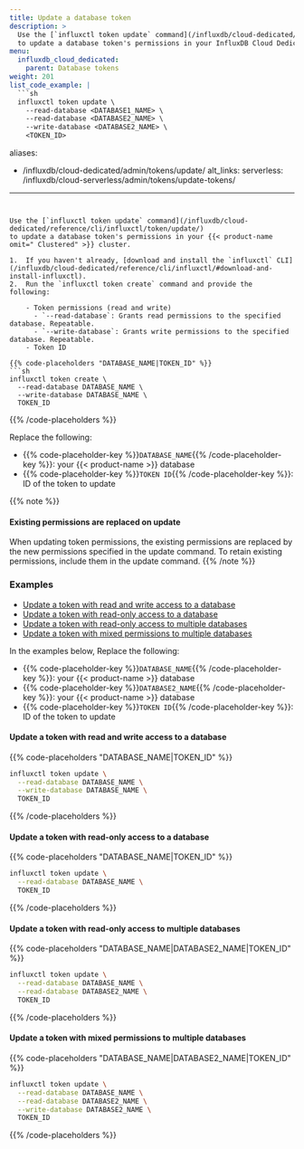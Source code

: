 ```yaml
---
title: Update a database token
description: >
  Use the [`influxctl token update` command](/influxdb/cloud-dedicated/reference/cli/influxctl/token/update/)
  to update a database token's permissions in your InfluxDB Cloud Dedicated cluster.
menu:
  influxdb_cloud_dedicated:
    parent: Database tokens
weight: 201
list_code_example: |
  ```sh
  influxctl token update \
    --read-database <DATABASE1_NAME> \
    --read-database <DATABASE2_NAME> \
    --write-database <DATABASE2_NAME> \
    <TOKEN_ID>
  ```
aliases:
  - /influxdb/cloud-dedicated/admin/tokens/update/
alt_links:
  serverless: /influxdb/cloud-serverless/admin/tokens/update-tokens/
---
```


Use the [`influxctl token update` command](/influxdb/cloud-dedicated/reference/cli/influxctl/token/update/)
to update a database token's permissions in your {{< product-name omit=" Clustered" >}} cluster.

1.  If you haven't already, [download and install the `influxctl` CLI](/influxdb/cloud-dedicated/reference/cli/influxctl/#download-and-install-influxctl).
2.  Run the `influxctl token create` command and provide the following:

    - Token permissions (read and write)
      - `--read-database`: Grants read permissions to the specified database. Repeatable.
      - `--write-database`: Grants write permissions to the specified database. Repeatable.
    - Token ID

{{% code-placeholders "DATABASE_NAME|TOKEN_ID" %}}
```sh
influxctl token create \
  --read-database DATABASE_NAME \
  --write-database DATABASE_NAME \
  TOKEN_ID
```
{{% /code-placeholders %}}

Replace the following:

- {{% code-placeholder-key %}}`DATABASE_NAME`{{% /code-placeholder-key %}}: your {{< product-name >}} database
- {{% code-placeholder-key %}}`TOKEN ID`{{% /code-placeholder-key %}}: ID of the token to update

{{% note %}}
#### Existing permissions are replaced on update

When updating token permissions, the existing permissions are replaced by the
new permissions specified in the update command.
To retain existing permissions, include them in the update command.
{{% /note %}}

### Examples

- [Update a token with read and write access to a database](#update-a-token-with-read-and-write-access-to-a-database)
- [Update a token with read-only access to a database](#update-a-token-with-read-only-access-to-a-database)
- [Update a token with read-only access to multiple databases](#update-a-token-with-read-only-access-to-multiple-databases)
- [Update a token with mixed permissions to multiple databases](#update-a-token-with-mixed-permissions-to-multiple-databases)

In the examples below, Replace the following:

- {{% code-placeholder-key %}}`DATABASE_NAME`{{% /code-placeholder-key %}}: your {{< product-name >}} database
- {{% code-placeholder-key %}}`DATABASE2_NAME`{{% /code-placeholder-key %}}: your {{< product-name >}} database
- {{% code-placeholder-key %}}`TOKEN ID`{{% /code-placeholder-key %}}: ID of the token to update

#### Update a token with read and write access to a database

{{% code-placeholders "DATABASE_NAME|TOKEN_ID" %}}
```sh
influxctl token update \
  --read-database DATABASE_NAME \
  --write-database DATABASE_NAME \
  TOKEN_ID
```
{{% /code-placeholders %}}

#### Update a token with read-only access to a database

{{% code-placeholders "DATABASE_NAME|TOKEN_ID" %}}
```sh
influxctl token update \
  --read-database DATABASE_NAME \
  TOKEN_ID
```
{{% /code-placeholders %}}

#### Update a token with read-only access to multiple databases

{{% code-placeholders "DATABASE_NAME|DATABASE2_NAME|TOKEN_ID" %}}
```sh
influxctl token update \
  --read-database DATABASE_NAME \
  --read-database DATABASE2_NAME \
  TOKEN_ID
```
{{% /code-placeholders %}}

#### Update a token with mixed permissions to multiple databases

{{% code-placeholders "DATABASE_NAME|DATABASE2_NAME|TOKEN_ID" %}}
```sh
influxctl token update \
  --read-database DATABASE_NAME \
  --read-database DATABASE2_NAME \
  --write-database DATABASE2_NAME \
  TOKEN_ID
```
{{% /code-placeholders %}}
